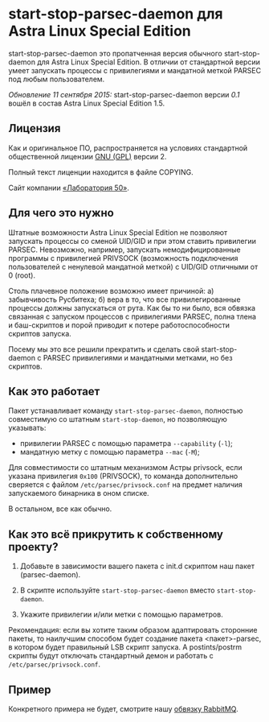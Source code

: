 # start-stop-parsec-daemon для Astra Linux Special Edition

start-stop-parsec-daemon это пропатченная версия обычного
start-stop-daemon для Astra Linux Special Edition. В отличии
от стандартной версии умеет запускать процессы с привилегиями
и мандатной меткой PARSEC под любым пользователем.

*Обновление 11 сентября 2015:* start-stop-parsec-daemon версии *0.1*
вошёл в состав Astra Linux Special Edition 1.5.

## Лицензия

Как и оригинальное ПО, распространяется на условиях
стандартной общественной лицензии
[GNU (GPL)](http://www.gnu.org/copyleft/gpl.html) версии 2.

Полный текст лиценции находится в файле COPYING.

Сайт компании [«Лаборатория 50»](http://лаб50.рф).

## Для чего это нужно

Штатные возможности Astra Linux Special Edition не позволяют
запускать процессы со сменой UID/GID и при этом ставить
привилегии PARSEC. Невозможно, например, запускать немодифицированные
программы с привилегией PRIVSOCK (возможность подключения пользователей
с ненулевой мандатной меткой) с UID/GID отличными от 0 (root).

Столь плачевное положение возможно имеет причиной: а) забывчивость
Русбитеха; б) вера в то, что все привилегированные процессы должны
запускаться от рута. Как бы то ни было, вся обвязка связанная с
запуском процессов
с привилегиями PARSEC, полна тлена и баш-скриптов и порой приводит
к потере работоспособности скриптов запуска.

Посему мы это все решили прекратить и сделать свой start-stop-daemon
с PARSEC привилегиями и мандатными метками, но без скриптов.

## Как это работает

Пакет устанавливает команду `start-stop-parsec-daemon`, полностью
совместимую со штатным `start-stop-daemon`, но позволяющую указывать:

 * привилегии PARSEC с помощью параметра `--capability` (`-l`);
 * мандатную метку с помощью параметра `--mac` (`-M`);
 
Для совместимости со штатным механизмом Астры privsock, если указана привилегия
`0x100` (PRIVSOCK), то команда дополнительно сверяется с файлом
`/etc/parsec/privsock.conf` на предмет наличия запускаемого бинарника
в оном списке.

В остальном, все как обычно.

## Как это всё прикрутить к собственному проекту?

 1. Добавьте в зависимости вашего пакета с init.d скриптом наш
    пакет (parsec-daemon).

 2. В скрипте используйте `start-stop-parsec-daemon` вместо
    `start-stop-daemon`.

 3. Укажите привилегии и/или метки с помощью параметров.

Рекомендация: если вы хотите таким образом адаптировать сторонние пакеты,
то наилучшим способом будет создание пакета <пакет>-parsec, в котором
будет правильный LSB скрипт запуска. А postints/postrm скрипты будут
отключать стандартный демон и работать с `/etc/parsec/privsock.conf`.

## Пример

Конкретного примера не будет, смотрите нашу
[обвязку RabbitMQ](https://github.com/laboratory50/rabbitmq-server-parsec).
